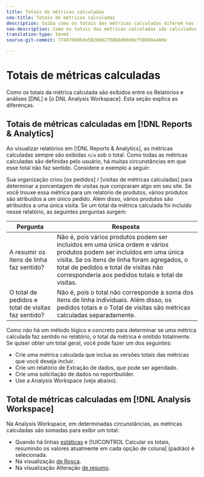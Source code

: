 ```yaml
---
title: Totais de métricas calculadas
seo-title: Totais de métricas calculadas
description: Saiba como os totais das métricas calculadas diferem nas ferramentas do Analytics
seo-description: Como os totais das métricas calculadas são calculados
translation-type: tm+mt
source-git-commit: 774975605de502b66279888d8dd8ef58989a40de

---
```



# Totais de métricas calculadas

Como os totais da métrica calculada são exibidos entre os Relatórios e análises [DNL] e [o DNL Analysis Workspace]. Esta seção explica as diferenças.

## Totais de métricas calculadas em [!DNL Reports & Analytics]

Ao visualizar relatórios em [!DNL Reports & Analytics], as métricas calculadas sempre são exibidas `n/a` sob o total. Como todas as métricas calculadas são definidas pelo usuário, há muitas circunstâncias em que esse total não faz sentido. Considere o exemplo a seguir:

Sua organização criou [os pedidos] / [visitas de métricas calculadas] para determinar a porcentagem de visitas que compraram algo em seu site. Se você trouxe essa métrica para um relatório de produtos, vários produtos são atribuídos a um único pedido. Além disso, vários produtos são atribuídos a uma única visita. Se um total da métrica calculada foi incluído nesse relatório, as seguintes perguntas surgem:

| Pergunta | Resposta |
|---|---|
| A resumir os itens de linha faz sentido? | Não é, pois vários produtos podem ser incluídos em uma única ordem e vários produtos podem ser incluídos em uma única visita. Se os itens de linha foram agregados, o total de pedidos e total de visitas não corresponderia aos pedidos totais e total de visitas. |
| O total de pedidos e total de visitas faz sentido? | Não é, pois o total não corresponde à soma dos itens de linha individuais. Além disso, os pedidos totais e o Total de visitas são métricas calculadas separadamente. |

Como não há um método lógico e concreto para determinar se uma métrica calculada faz sentido no relatório, o total da métrica é omitido totalmente. Se quiser obter um total geral, você pode fazer um dos seguintes:

* Crie uma métrica calculada que inclua as versões totais das métricas que você deseja incluir.
* Crie um relatório de Extração de dados, que pode ser agendado.
* Crie uma solicitação de dados no reportbuilder.
* Use a Analysis Workspace (veja abaixo).

## Total de métricas calculadas em [!DNL Analysis Workspace]

Na Analysis Workspace, em determinadas circunstâncias, as métricas calculadas são somadas para exibir um total:

* Quando há linhas [estáticas](/help/analyze/analysis-workspace/build-workspace-project/column-row-settings/manual-vs-dynamic-rows.md) e [!UICONTROL Calcular os totais, resumindo os valores atualmente em cada opção de coluna] (padrão) é selecionada.
* Na visualização [de Rosca](/help/analyze/analysis-workspace/visualizations/donut.md).
* Na visualização Alteração [de resumo](/help/analyze/analysis-workspace/visualizations/summary-number-change.md).
